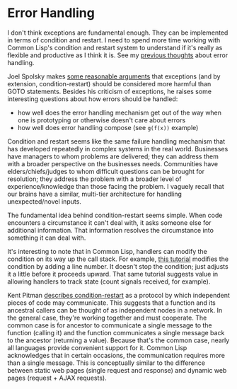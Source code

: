 # Error Handling

I don't think exceptions are fundamental enough.  They can be implemented in terms of condition and restart.  I need to spend more time working with Common Lisp's condition and restart system to understand if it's really as flexible and productive as I think it is.  See my [previous thoughts](http://blog.ndrix.com/2013/02/programming-for-failure.html) about error handling.


Joel Spolsky makes [some reasonable arguments](http://www.joelonsoftware.com/items/2003/10/13.html) that exceptions (and by extension, condition-restart) should be considered more harmful than GOTO statements.  Besides his criticism of exceptions, he raises some interesting questions about how errors should be handled:

  * how well does the error handling mechanism get out of the way
    when one is prototyping or otherwise doesn't care about errors
  * how well does error handling compose (see `g(f(x))` example)


Condition and restart seems like the same failure handling mechanism that has developed repeatedly in complex systems in the real world.  Businesses have managers to whom problems are delivered; they can address them with a broader perspective on the businesses needs.  Communities have elders/chiefs/judges to whom difficult questions can be brought for resolution; they address the problem with a broader level of experience/knowledge than those facing the problem.  I vaguely recall that our brains have a similar, multi-tier architecture for handling unexpected/novel inputs.

The fundamental idea behind condition-restart seems simple.  When code encounters a circumstance it can't deal with, it asks someone else for additional information.  That information resolves the circumstance into something it can deal with.

It's interesting to note that in Common Lisp, handlers can modify the condition on its way up the call stack.  For example, [this tutorial](http://chaitanyagupta.com/lisp/restarts.html) modifies the condition by adding a line number.  It doesn't stop the condition; just adjusts it a little before it proceeds upward.  That same tutorial suggests value in allowing handlers to track state (count signals received, for example).

Kent Pitman [describes condition-restart](http://www.nhplace.com/kent/Papers/Condition-Handling-2001.html) as a protocol by which independent pieces of code may communicate.  This suggests that a function and its ancestral callers can be thought of as independent nodes in a network.  In the general case, they're working together and must cooperate.  The common case is for ancestor to communicate a single message to the function (calling it) and the function communicates a single message back to the ancestor (returning a value).  Because that's the common case, nearly all languages provide convenient support for it.  Common Lisp acknowledges that in certain occasions, the communication requires more than a single message.  This is conceptually similar to the difference between static web pages (single request and response) and dynamic web pages (request + AJAX requests).
